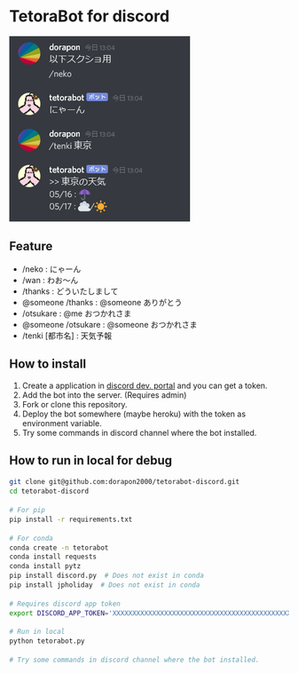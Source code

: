 # TetoraBot for discord

![tetorabot](https://github.com/dorapon2000/tetorabot-discord/blob/master/img/tetorabot_sample.png)

## Feature
- /neko : にゃーん
- /wan : わお～ん
- /thanks : どういたしまして
- @someone /thanks : @someone ありがとう
- /otsukare : @me おつかれさま
- @someone /otsukare : @someone おつかれさま
- /tenki [都市名] : 天気予報

## How to install

1. Create a application in [discord dev. portal](https://discord.com/developers/applications) and you can get a token.
2. Add the bot into the server. (Requires admin)
3. Fork or clone this repository.
4. Deploy the bot somewhere (maybe heroku) with the token as environment variable.
5. Try some commands in discord channel where the bot installed.

## How to run in local for debug

```sh
git clone git@github.com:dorapon2000/tetorabot-discord.git
cd tetorabot-discord

# For pip
pip install -r requirements.txt

# For conda
conda create -n tetorabot
conda install requests
conda install pytz
pip install discord.py  # Does not exist in conda
pip install jpholiday  # Does not exist in conda

# Requires discord app token
export DISCORD_APP_TOKEN='XXXXXXXXXXXXXXXXXXXXXXXXXXXXXXXXXXXXXXXXXXXXXXXXXXXXXXXXXXX'

# Run in local
python tetorabot.py

# Try some commands in discord channel where the bot installed.
```
